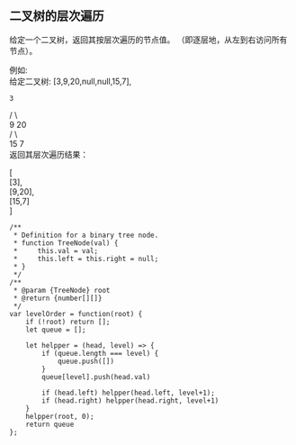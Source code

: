 ## 二叉树的层次遍历
给定一个二叉树，返回其按层次遍历的节点值。 （即逐层地，从左到右访问所有节点）。  

例如:  
给定二叉树: [3,9,20,null,null,15,7],  

    3  
   / \  
  9  20  
    /  \  
   15   7  
返回其层次遍历结果：  

[  
  [3],  
  [9,20],  
  [15,7]  
]

```
/**
 * Definition for a binary tree node.
 * function TreeNode(val) {
 *     this.val = val;
 *     this.left = this.right = null;
 * }
 */
/**
 * @param {TreeNode} root
 * @return {number[][]}
 */
var levelOrder = function(root) {
    if (!root) return [];
    let queue = [];

    let helpper = (head, level) => {
        if (queue.length === level) {
            queue.push([])
        }
        queue[level].push(head.val)

        if (head.left) helpper(head.left, level+1);
        if (head.right) helpper(head.right, level+1)
    }
    helpper(root, 0);
    return queue
};
```